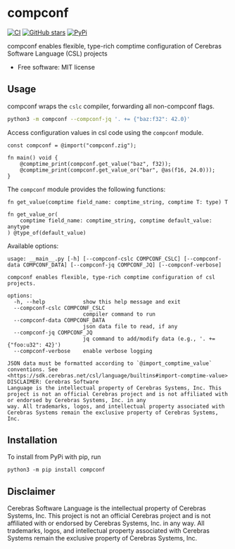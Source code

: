 # compconf

[![CI](https://github.com/mmore500/compconf/actions/workflows/ci.yaml/badge.svg)](https://github.com/mmore500/compconf/actions/workflows/python-ci.yaml?query=branch:python)
[![GitHub stars](https://img.shields.io/github/stars/mmore500/compconf.svg?style=flat-square&logo=github&label=Stars&logoColor=white)](https://github.com/mmore500/compconf)
[
![PyPi](https://img.shields.io/pypi/v/compconf.svg)
](https://pypi.python.org/pypi/compconf)

compconf enables flexible, type-rich comptime configuration of Cerebras Software Language (CSL) projects

-   Free software: MIT license

<!---
-   Documentation: <https://compconf.readthedocs.io>.
-->

## Usage

compconf wraps the `cslc` compiler, forwarding all non-compconf flags.

```bash
python3 -m compconf --compconf-jq '. += {"baz:f32": 42.0}'
```

Access configuration values in csl code using the `compconf` module.
```zig
const compconf = @import("compconf.zig");

fn main() void {
    @comptime_print(compconf.get_value("baz", f32));
    @comptime_print(compconf.get_value_or("bar", @as(f16, 24.0)));
}
```

The `compconf` module provides the following functions:
```zig
fn get_value(comptime field_name: comptime_string, comptime T: type) T

fn get_value_or(
    comptime field_name: comptime_string, comptime default_value: anytype
) @type_of(default_value)
```

Available options:
```
usage: __main__.py [-h] [--compconf-cslc COMPCONF_CSLC] [--compconf-data COMPCONF_DATA] [--compconf-jq COMPCONF_JQ] [--compconf-verbose]

compconf enables flexible, type-rich comptime configuration of csl projects.

options:
  -h, --help            show this help message and exit
  --compconf-cslc COMPCONF_CSLC
                        compiler command to run
  --compconf-data COMPCONF_DATA
                        json data file to read, if any
  --compconf-jq COMPCONF_JQ
                        jq command to add/modify data (e.g., '. += {"foo:u32": 42}')
  --compconf-verbose    enable verbose logging

JSON data must be formatted according to `@import_comptime_value` conventions. See <https://sdk.cerebras.net/csl/language/builtins#import-comptime-value> DISCLAIMER: Cerebras Software
Language is the intellectual property of Cerebras Systems, Inc. This project is not an official Cerebras project and is not affiliated with or endorsed by Cerebras Systems, Inc. in any
way. All trademarks, logos, and intellectual property associated with Cerebras Systems remain the exclusive property of Cerebras Systems, Inc.
```


## Installation

To install from PyPi with pip, run

`python3 -m pip install compconf`

## Disclaimer

Cerebras Software Language is the intellectual property of Cerebras Systems, Inc.
This project is not an official Cerebras project and is not affiliated with or endorsed by Cerebras Systems, Inc. in any way.
All trademarks, logos, and intellectual property associated with Cerebras Systems remain the exclusive property of Cerebras Systems, Inc.
